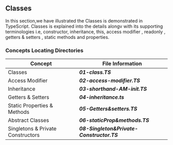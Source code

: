 ## Classes

In this section,we have illustrated the Classes is demonstrated in TypeScript.
Classes is explained into the details alongv with its supporting terminologies i.e,
constructor, inheritance, this, access modifier , readonly , getters & setters , static methods and properties. 

### Concepts Locating Directories

Concept                           |  File Information
--------------                    | ------------
Classes                           | ***01-class.TS***
Access Modifier                   | ***02-access-modifier.TS***
Inheritance                       | ***03-shorthand-AM-init.TS***
Getters & Setters                 | ***04-inheritance.ts***
Static Properties & Methods       | ***05-Getters&setters.TS***
Abstract Classes                  | ***06-staticProp&methods.TS***
Singletons & Private Constructors | ***08-Singleton&Private-Constructor.TS***
